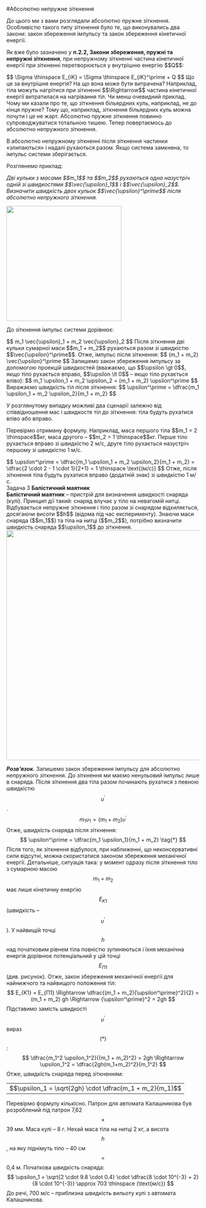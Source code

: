 #Абсолютно непружне зіткнення

До цього ми з вами розглядали абсолютно пружне зіткнення. Особливістю такого типу зіткнення було те, що виконувались два закони: закон збереження імпульсу та закон збереження кінетичної енергії.
<p>Як вже було зазначено у <b>п.2.2, Закони збереження, пружні та непружні зіткнення</b>, при непружному зіткненні частина кінетичної енергії при зіткненні перетворюється у внутрішню енергію $$Q$$:</p>
$$
\Sigma \thinspace E_{iK} = \Sigma \thinspace E_{iK}^\prime + Q
$$
Що це за внутрiшня енергiя? На що вона може бути витрачена? Наприклад, тiла можуть нагрiтися при зiткненнi $$\Rightarrow$$ частина кiнетичної енергiї витратилася на нагрiвання тiл. Чи менш очевидний приклад. Чому ми казали про те, що зiткнення бiльярдних куль, наприклад, не до кiнця пружне? Тому що, наприклад, зiткнення бiльярдних куль можна почути i це не жарт. Абсолютно пружне зiткнення повинно супроводжуватися тотальною тишею. Тепер повертаємось до абсолютно непружного
зiткнення.
<p>В абсолютно непружному зiткненнi пiсля зiткнення частинки «злипаються» i надалi рухаються разом. Якщо система замкнена, то iмпульс системи зберiгається.</p>

<p>Розглянемо приклад:</p>

<p><i>Дві кульки з масами $$m_1$$ та $$m_2$$ рухаються одна назустріч одній зі швидкостями $$\vec{\upsilon}_1$$ і $$\vec{\upsilon}_2$$. Визначити швидкість двох кульок $$\vec{\upsilon}^\prime$$ після абсолютно непружного зіткнення.</i></p>

<div class="space"><img class="image" width="300"  src="https://rawgit.com/chudaol/ed-era-book-physics/master/images/chapter_7/35.png"></div>

<p>До зіткнення імпульс системи дорівнює:</p>
$$
m_1 \vec{\upsilon}_1 + m_2 \vec{\upsilon}_2
$$
Після зіткнення дві кульки сумарної маси $$m_1 + m_2$$ рухаються разом зі швидкістю $$\vec{\upsilon}^\prime$$. Отже, імпульс після зіткнення:
$$
(m_1 + m_2) \vec{\upsilon}^\prime
$$
Запишемо закон збереження імпульсу за допомогою проекцій швидкостей (вважаємо, що $$\upsilon \gt 0$$, якщо тіло рухається вправо, $$\upsilon \lt 0$$ – якщо тіло рухається вліво):
$$
m_1 \upsilon_1 + m_2 \upsilon_2 = (m_1 + m_2) \upsilon^\prime
$$
Виражаємо швидкість тіл після зіткнення:
$$
\upsilon^\prime = \dfrac{m_1 \upsilon_1 + m_2 \upsilon_2}{m_1 + m_2}
$$
<p>У розглянутому випадку можливі два сценарії залежно від співвідношення мас і швидкосте тіл до зіткнення: тіла будуть рухатися вліво або вправо.</p>

<p>Перевірмо отриману формулу. Наприклад, маса першого тіла $$m_1 = 2 \thinspace$$кг, маса другого – $$m_2 = 1 \thinspace$$кг. Перше тіло рухається вправо зі швидкістю 2 м/с, друге тіло рухається назустріч першому зі швидкістю 1 м/с.</p>
$$
\upsilon^\prime = \dfrac{m_1 \upsilon_1 + m_2 \upsilon_2}{m_1 + m_2} = \dfrac{2 \cdot 2 - 1 \cdot 1}{2+1} = 1 \thinspace \text{(м/с)}
$$
Отже, після зіткнення тіла будуть рухатися вправо (додатній знак) зі швидкістю 1 м/с.

<div class="task-wrap">
<span class="task">Задача 3</span> <b>Балістичний маятник</b>
<div class="task-text">
<b>Балістичний маятник</b> – пристрій для визначення швидкості снаряда (кулі). Принцип дії такий: снаряд влучає у тіло на невагомій нитці. Відбувається непружне зіткнення і тіло разом зі снарядом відхиляється, досягаючи висоти $$h$$ (відома під час експерименту). Знаючи маси снаряда ($$m_1$$) та тіла на нитці ($$m_2$$), потрібно визначити швидкість снаряда $$\upsilon_1$$ до зіткнення.

<div class="space"><img class="image" width="600"  src="https://rawgit.com/chudaol/ed-era-book-physics/master/images/chapter_7/36.png"></div>

<b><i>Розв’язок.</i></b> Запишемо закон збереження імпульсу для абсолютно непружного зіткнення. До зіткнення ми маємо ненульовий імпульс лише в снаряда. Після зіткнення два тіла разом починають рухатися з певною швидкістю $$\upsilon^\prime$$.
$$
m_1 \upsilon_1 = (m_1 + m_2) \upsilon^\prime
$$
Отже, швидкість снаряда після зіткнення:
$$
\upsilon^\prime = \dfrac{m_1 \upsilon_1}{m_1 + m_2} \tag{*}
$$
Пiсля того, як зiткнення вiдбулося, при наближеннi, що неконсервативнi сили вiдсутнi, можна скористатися законом збереження механiчної енергiї. Детальнiше, ситуацiя така: у момент одразу пiсля зiткнення тiло з сумарною масою $$m_1 + m_2$$ має лише кінетичну енергію $$E_{K1}$$ (швидкість – $$\upsilon^\prime$$). У найвищій точці $$h$$ над початковим рівнем тіла повністю зупиняються і їхня механічна енергія дорівнює потенціальний у цій точці $$E_{П1}$$ (див. рисунок). Отже, закон збереження механічної енергії для найнижчого та найвищого положення тіл:
$$
E_{K1} = E_{П1} \Rightarrow \dfrac{(m_1 + m_2){\upsilon^\prime}^2}{2} = (m_1 + m_2) gh \Rightarrow {\upsilon^\prime}^2 = 2gh
$$
Підставимо замість швидкості $$\upsilon^\prime$$ вираз $$(*)$$:
$$
\dfrac{m_1^2 \upsilon_1^2}{(m_1 + m_2)^2} = 2gh \Rightarrow \upsilon_1^2 = \dfrac{2gh(m_1+m_2)^2}{m_1^2}
$$
Отже, швидкість снаряда перед зіткненням:

<div class="space"><div class="centered-table-wrapper">
<table class="centered-table">
<tr class="eq">
<td class="eq">
<p1>$$\upsilon_1 = \sqrt{2gh} \cdot \dfrac{m_1 + m_2}{m_1}$$</p1>
</td>
</tr>
</table></div></div>

Перевірмо формулу кількісно. Патрон для автомата Калашникова був розроблений під патрон 7,62$$\times$$39 мм. Маса кулі – 8 г. Нехай маса тіла на нитці 2 кг, а висота $$h$$, на яку піднімуть тіло – 40 см $$=$$ 0,4 м. Початкова швидкість снаряда:
$$
\upsilon_1 = \sqrt{2 \cdot 9.8 \cdot 0.4} \cdot \dfrac{8 \cdot 10^{-3} + 2}{8 \cdot 10^{-3}} \approx 703 \thinspace (\text{м/с})
$$
До речі, 700 м/с – приблизна швидкість вильоту кулі з автомата Калашникова.
</div>
</div>